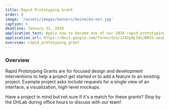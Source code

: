 ```yaml
---
title: Rapid Prototyping Grant
order: 0
image: '/assets/images/banners/beinecke-ext.jpg'
caption: >
deadline: January 31, 2018
application_text: Apply now to become one of our 2018 rapid prototyping grant recipients.
application_url: https://docs.google.com/forms/d/e/1FAIpQLSdsJ0M25-weuPkSrUzn2NHI30ewtov7VE10cp-nRFrfcEwLNw/viewform?usp=sf_link
overview: rapid_prototyping_grant
---
```


<h3 class='subheading'>Overview</h3>

Rapid Prototyping Grants are for focused design and development interventions to help a project get started or to add a feature to an existing project. Example project asks include requests for a single view of an interface, a visualization, high-level mockups.     

Have a project in mind but not sure if it's a match for these grants? Stop by the DHLab during office hours to discuss with our team!